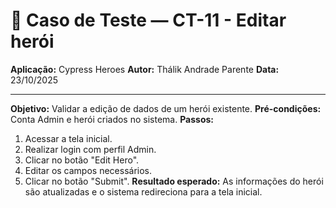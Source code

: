 # 🧾 Caso de Teste — CT-11 - Editar herói

**Aplicação:** Cypress Heroes
**Autor:** Thálik Andrade Parente
**Data:** 23/10/2025  

----

**Objetivo:** Validar a edição de dados de um herói existente.
**Pré-condições:** Conta Admin e herói criados no sistema.
**Passos:**
1. Acessar a tela inicial.
2. Realizar login com perfil Admin.
6. Clicar no botão "Edit Hero".
7. Editar os campos necessários.
8. Clicar no botão "Submit".
**Resultado esperado:** As informações do herói são atualizadas e o sistema redireciona para a tela inicial.